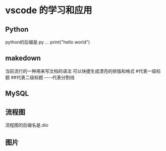 


# vscode 的学习和应用
## Python
python的后缀是.py
...
print("hello world")
## makedown
当前流行的一种用来写文档的语法
可以快捷生成漂亮的排版和格式
#代表一级标题  ##代表二级标题  ----代表分割线
## MySQL
## 流程图
流程图的后缀名是.dio
## 图片